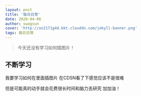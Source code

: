 ```yaml
---
layout: post
title: '每日日常'
date: 2020-04-06
author: swagsun
cover: 'http://on2171g4d.bkt.clouddn.com/jekyll-banner.png'
tags: 每日日常
---
```


> 今天还没有学习如何插图片！


## 不断学习

我要学习如何在里面插图片 在CDSN看了下感觉应该不是很难 

但是可能真的动手就会花费很长时间和脑力去研究  加加油！
